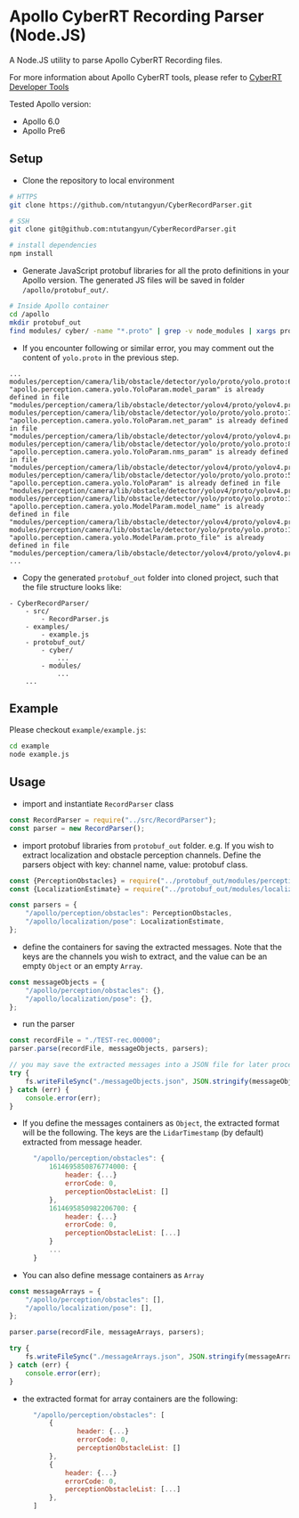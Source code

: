# Apollo CyberRT Recording Parser (Node.JS)

A Node.JS utility to parse Apollo CyberRT Recording files.

For more information about Apollo CyberRT tools, please refer to 
[CyberRT Developer Tools](https://github.com/ApolloAuto/apollo/blob/master/docs/cyber/CyberRT_Developer_Tools.md)

Tested Apollo version: 
- Apollo 6.0
- Apollo Pre6

## Setup
* Clone the repository to local environment
```bash
# HTTPS
git clone https://github.com/ntutangyun/CyberRecordParser.git

# SSH
git clone git@github.com:ntutangyun/CyberRecordParser.git  

# install dependencies
npm install
```

* Generate JavaScript protobuf libraries for all the proto definitions in your Apollo version. The generated JS files 
will be saved in folder `/apollo/protobuf_out/`. 

```bash
# Inside Apollo container
cd /apollo
mkdir protobuf_out
find modules/ cyber/ -name "*.proto" | grep -v node_modules | xargs protoc --js_out=import_style=commonjs,binary:protobuf_out
```
* If you encounter following or similar error, you may comment out the content of `yolo.proto` in the previous step.
```
...
modules/perception/camera/lib/obstacle/detector/yolo/proto/yolo.proto:6:23: "apollo.perception.camera.yolo.YoloParam.model_param" is already defined in file "modules/perception/camera/lib/obstacle/detector/yolov4/proto/yolov4.proto".
modules/perception/camera/lib/obstacle/detector/yolo/proto/yolo.proto:7:25: "apollo.perception.camera.yolo.YoloParam.net_param" is already defined in file "modules/perception/camera/lib/obstacle/detector/yolov4/proto/yolov4.proto".
modules/perception/camera/lib/obstacle/detector/yolo/proto/yolo.proto:8:21: "apollo.perception.camera.yolo.YoloParam.nms_param" is already defined in file "modules/perception/camera/lib/obstacle/detector/yolov4/proto/yolov4.proto".
modules/perception/camera/lib/obstacle/detector/yolo/proto/yolo.proto:5:9: "apollo.perception.camera.yolo.YoloParam" is already defined in file "modules/perception/camera/lib/obstacle/detector/yolov4/proto/yolov4.proto".
modules/perception/camera/lib/obstacle/detector/yolo/proto/yolo.proto:12:19: "apollo.perception.camera.yolo.ModelParam.model_name" is already defined in file "modules/perception/camera/lib/obstacle/detector/yolov4/proto/yolov4.proto".
modules/perception/camera/lib/obstacle/detector/yolo/proto/yolo.proto:13:19: "apollo.perception.camera.yolo.ModelParam.proto_file" is already defined in file "modules/perception/camera/lib/obstacle/detector/yolov4/proto/yolov4.proto".
...
```
    
* Copy the generated `protobuf_out` folder into cloned project, such that the file structure looks like: 
```
- CyberRecordParser/
    - src/
        - RecordParser.js
    - examples/
        - example.js
    - protobuf_out/
        - cyber/
            ...
        - modules/
            ...
    ...
```

## Example

Please checkout `example/example.js`:
```bash
cd example
node example.js
```

## Usage
* import and instantiate `RecordParser` class
```javascript
const RecordParser = require("../src/RecordParser");
const parser = new RecordParser();
``` 

* import protobuf libraries from `protobuf_out` folder. e.g. If you wish to extract localization and 
obstacle perception channels. Define the parsers object with key: channel name, value: protobuf class. 
```javascript
const {PerceptionObstacles} = require("../protobuf_out/modules/perception/proto/perception_obstacle_pb");
const {LocalizationEstimate} = require("../protobuf_out/modules/localization/proto/localization_pb");

const parsers = {
    "/apollo/perception/obstacles": PerceptionObstacles,
    "/apollo/localization/pose": LocalizationEstimate,
};
```

* define the containers for saving the extracted messages. Note that the keys are the channels you wish to extract, 
and the value can be an empty `Object` or an empty `Array`. 
```javascript
const messageObjects = {
    "/apollo/perception/obstacles": {},
    "/apollo/localization/pose": {},
};
```

* run the parser
```javascript
const recordFile = "./TEST-rec.00000";
parser.parse(recordFile, messageObjects, parsers);

// you may save the extracted messages into a JSON file for later process.
try {
    fs.writeFileSync("./messageObjects.json", JSON.stringify(messageObjects));
} catch (err) {
    console.error(err);
}
```

* If you define the messages containers as `Object`, the extracted format will be the following. 
The keys are the `LidarTimestamp` (by default) extracted from message header. 
```javascript
      "/apollo/perception/obstacles": {
          1614695850876774000: {
              header: {...}
              errorCode: 0,
              perceptionObstacleList: []
          },
          1614695850982206700: {
              header: {...}
              errorCode: 0,
              perceptionObstacleList: [...]
          }
          ...
      }
```

* You can also define message containers as `Array`
```javascript
const messageArrays = {
    "/apollo/perception/obstacles": [],
    "/apollo/localization/pose": [],
};

parser.parse(recordFile, messageArrays, parsers);

try {
    fs.writeFileSync("./messageArrays.json", JSON.stringify(messageArrays));
} catch (err) {
    console.error(err);
}
```

* the extracted format for array containers are the following: 
```javascript
      "/apollo/perception/obstacles": [
          {
                 header: {...}
                 errorCode: 0,
                 perceptionObstacleList: []
          },
          {
              header: {...}
              errorCode: 0,
              perceptionObstacleList: [...]
          },
      ]
```



